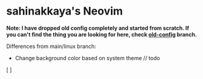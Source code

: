 # sahinakkaya's Neovim

**Note: I have dropped old config completely and started from scratch. If you can't find the thing you are looking for here, check [old-config](https://github.com/sahinakkaya/nvim-config/tree/old-config) branch.**

Differences from main/linux branch:
- Change background color based on system theme // todo

[  ]
